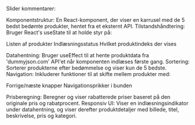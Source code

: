 Slider kommentarer:

Komponentstruktur: En React-komponent, der viser en karrusel med de 5 bedst bedømte produkter, hentet fra et eksternt API.
Tilstandshåndtering: Bruger React's useState til at holde styr på:

Listen af produkter
Indlæsningsstatus
Hvilket produktindeks der vises

Datahentning: Bruger useEffect til at hente produktdata fra 'dummyjson.com' API'et når komponenten indlæses første gang.
Sortering: Sorterer produkterne efter bedømmelse og viser kun de 5 bedste.
Navigation: Inkluderer funktioner til at skifte mellem produkter med:

Forrige/næste knapper
Navigationsprikker i bunden

Prisberegning: Beregner og viser rabatterede priser baseret på den originale pris og rabatprocent.
Responsiv UI: Viser en indlæsningsindikator under datahentning, og viser derefter produktdetaljer med billede, titel, beskrivelse, pris og kategori.
